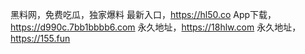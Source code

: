 黑料网，免费吃瓜，独家爆料
最新入口，https://hl50.co
App下载，https://d990c.7bb1bbbb6.com
永久地址，https://18hlw.com
永久地址，https://155.fun
